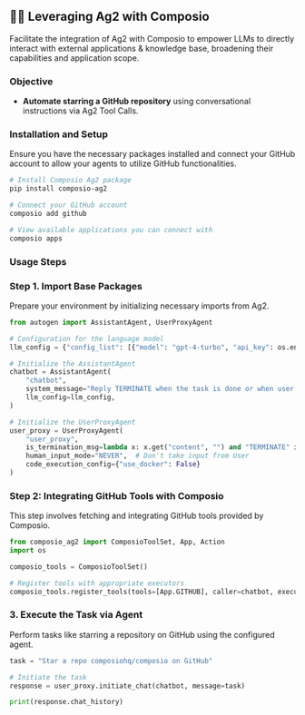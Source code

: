 ## 🚀🔗 Leveraging Ag2 with Composio

Facilitate the integration of Ag2 with Composio to empower LLMs to directly interact with external applications & knowledge base, broadening their capabilities and application scope.

### Objective

- **Automate starring a GitHub repository** using conversational instructions via Ag2 Tool Calls.

### Installation and Setup

Ensure you have the necessary packages installed and connect your GitHub account to allow your agents to utilize GitHub functionalities.

```bash
# Install Composio Ag2 package
pip install composio-ag2

# Connect your GitHub account
composio add github

# View available applications you can connect with
composio apps
```

### Usage Steps

### Step 1. Import Base Packages

Prepare your environment by initializing necessary imports from Ag2.

```python
from autogen import AssistantAgent, UserProxyAgent

# Configuration for the language model
llm_config = {"config_list": [{"model": "gpt-4-turbo", "api_key": os.environ["OPENAI_API_KEY"]}]}

# Initialize the AssistantAgent
chatbot = AssistantAgent(
    "chatbot",
    system_message="Reply TERMINATE when the task is done or when user's content is empty",
    llm_config=llm_config,
)

# Initialize the UserProxyAgent
user_proxy = UserProxyAgent(
    "user_proxy",
    is_termination_msg=lambda x: x.get("content", "") and "TERMINATE" in x.get("content", ""),
    human_input_mode="NEVER",  # Don't take input from User
    code_execution_config={"use_docker": False}
)
```

### Step 2: Integrating GitHub Tools with Composio

This step involves fetching and integrating GitHub tools provided by Composio.
```python
from composio_ag2 import ComposioToolSet, App, Action
import os

composio_tools = ComposioToolSet()

# Register tools with appropriate executors
composio_tools.register_tools(tools=[App.GITHUB], caller=chatbot, executor=user_proxy)
```

### 3. Execute the Task via Agent

Perform tasks like starring a repository on GitHub using the configured agent.

```python
task = "Star a repo composiohq/composio on GitHub"

# Initiate the task
response = user_proxy.initiate_chat(chatbot, message=task)

print(response.chat_history)
```
